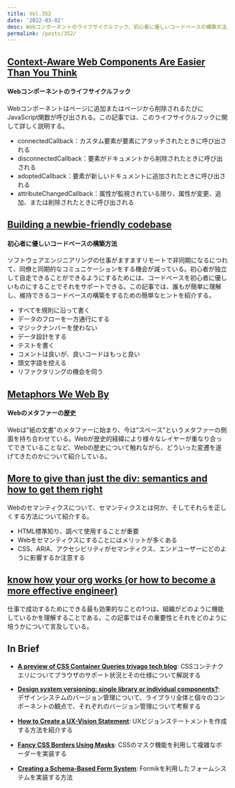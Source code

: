 ```yaml
---
title: Vol.352
date: '2022-03-02'
desc: Webコンポーネントのライフサイクルフック、初心者に優しいコードベースの構築方法、Webのメタファーの歴史、ほか計10リンク
permalink: /posts/352/
---
```


## [Context-Aware Web Components Are Easier Than You Think](https://css-tricks.com/context-aware-web-components/)
#### Webコンポーネントのライフサイクルフック

Webコンポーネントはページに追加またはページから削除されるたびにJavaScript関数が呼び出される。この記事では、このライフサイクルフックに関して詳しく説明する。

- connectedCallback：カスタム要素が要素にアタッチされたときに呼び出される
- disconnectedCallback：要素がドキュメントから削除されたときに呼び出される
- adoptedCallback：要素が新しいドキュメントに追加されたときに呼び出される
- attributeChangedCallback：属性が監視されている限り、属性が変更、追加、または削除されたときに呼び出される

## [Building a newbie-friendly codebase](https://doist.dev/posts/building-a-newbie-friendly-codebase)
#### 初心者に優しいコードベースの構築方法

ソフトウェアエンジニアリングの仕事がますますリモートで非同期になるにつれて、同僚と同期的なコミュニケーションをする機会が減っている。初心者が独立して自走できることができるようにするためには、コードベースを初心者に優しいものにすることでそれをサポートできる。この記事では、誰もが簡単に理解し、維持できるコードベースの構築をするための簡単なヒントを紹介する。

- すべてを規則に沿って書く
- データのフローを一方通行にする
- マジックナンバーを使わない
- データ設計をする
- テストを書く
- コメントは良いが、良いコードはもっと良い
- 頭文字語を控える
- リファクタリングの機会を伺う


## [Metaphors We Web By](https://maggieappleton.com/metaphors-web)
#### Webのメタファーの歴史

Webは"紙の文書"のメタファーに始まり、今は"スペース"というメタファーの側面を持ち合わせている。Webが歴史的経緯により様々なレイヤーが重なり合ってできていることなど、Webの歴史について触れながら、どういった変遷を遂げてきたのかについて紹介している。


## [More to give than just the div: semantics and how to get them right](https://hiddedevries.nl/en/blog/2022-01-23-more-to-give-than-just-the-div-semantics-and-how-to-get-them-right)

Webのセマンティクスについて、セマンティクスとは何か、そしてそれらを正しくする方法について紹介する。

- HTML標準知り、調べて使用することが重要
- Webをセマンティクスにすることにはメリットが多くある
- CSS、ARIA、アクセシビリティがセマンティクス、エンドユーザーにどのように影響するか注意する

## [know how your org works (or how to become a more effective engineer)](https://copyconstruct.medium.com/know-how-your-org-works-or-how-to-become-a-more-effective-engineer-1a3287d1f58d)

仕事で成功するためにできる最も効果的なことの1つは、組織がどのように機能しているかを理解することである。この記事ではその重要性とそれをどのように培うかについて言及している。


## In Brief

- **[A preview of CSS Container Queries  trivago tech blog](https://tech.trivago.com/post/2022-02-07-css-container-queries/)**: CSSコンテナクエリについてブラウザのサポート状況とその仕様について解説する

- **[Design system versioning: single library or individual components?](https://bradfrost.com/blog/post/design-system-versioning-single-library-or-individual-components/)**: デザインシステムのバージョン管理について、ライブラリ全体と個々のコンポーネントの観点で、それぞれのバージョン管理について考察する

- **[How to Create a UX-Vision Statement](https://www.nngroup.com/articles/ux-vision-statements/)**: UXビジョンステートメントを作成する方法を紹介する

- **[Fancy CSS Borders Using Masks](https://css-tricks.com/css-borders-using-masks/)**: CSSのマスク機能を利用して複雑なボーダーを実装する

- **[Creating a Schema-Based Form System](https://www.taniarascia.com/schema-based-form-system/)**: Formikを利用したフォームシステムを実装する方法
